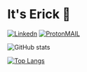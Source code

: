 # It's Erick 👋


[![Linkedn](https://img.shields.io/badge/LinkedIn-0077B5?style=for-the-badge&logo=linkedin&logoColor=white)](https://www.linkedin.com/in/erick-dos-santos-286795203)
[![ProtonMAIL](https://img.shields.io/badge/ProtonMail-8B89CC?style=for-the-badge&logo=protonmail&logoColor=white)]()

![GitHub stats](https://github-readme-stats.vercel.app/api?username=Erick88santos&show_icons=true&theme=dracula)

[![Top Langs](https://github-readme-stats.vercel.app/api/top-langs/?username=Erick88santos&show_icons=true&theme=dracula)](https://github.com/Erick88santos)
[![]()]()
